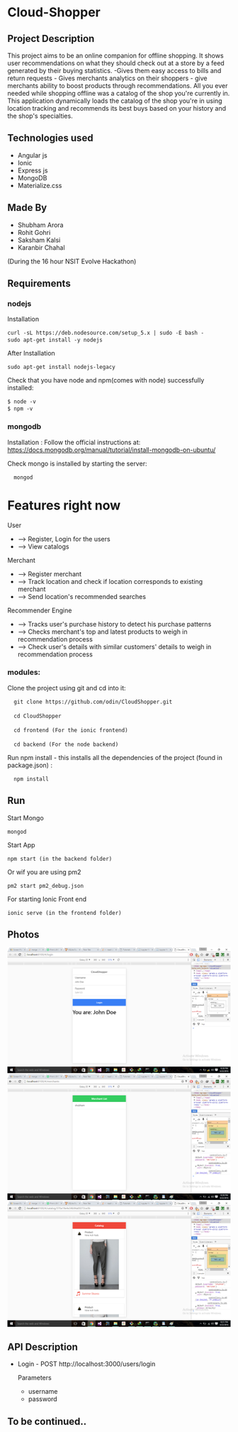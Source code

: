 # Cloud-Shopper
## Project Description
This project aims to be an online companion for offline shopping. It shows user recommendations on what they should check out at a store by a feed generated by their buying statistics. -Gives them easy access to bills and return requests - Gives merchants analytics on their shoppers - give merchants ability to boost products through recommendations. All you ever needed while shopping offline was a catalog of the shop you're currently in. This application dynamically loads the catalog of the shop you're in using location tracking and recommends its best buys based on your history and the shop's specialties.

## Technologies used
* Angular js
*  Ionic
*  Express js
*  MongoDB
*  Materialize.css

## Made By

* Shubham Arora
* Rohit Gohri
* Saksham Kalsi
* Karanbir Chahal

(During the 16 hour NSIT Evolve Hackathon)

## Requirements

### nodejs
  Installation

    curl -sL https://deb.nodesource.com/setup_5.x | sudo -E bash -
    sudo apt-get install -y nodejs

  After Installation

    sudo apt-get install nodejs-legacy

  Check that you have node and npm(comes with node) successfully installed:

    $ node -v
    $ npm -v

### mongodb
  Installation :
  Follow the official instructions at:
    https://docs.mongodb.org/manual/tutorial/install-mongodb-on-ubuntu/

  Check mongo is installed by starting the server:

      mongod


# Features right now

User
* --> Register, Login for the users
* --> View catalogs

Merchant
* --> Register merchant
* --> Track location and check if location corresponds to existing merchant
* --> Send location's recommended searches

Recommender Engine
* --> Tracks user's purchase history to detect his purchase patterns
* --> Checks merchant's top and latest products to weigh in recommendation process
* --> Check user's details with similar customers' details to weigh in recommendation process

### modules:

  Clone the project using git and cd into it:

      git clone https://github.com/odin/CloudShopper.git

      cd CloudShopper

      cd frontend (For the ionic frontend)

      cd backend (For the node backend)

  Run npm install - this installs all the dependencies of the project (found in package.json) :

      npm install

## Run

  Start Mongo

    mongod

  Start App

    npm start (in the backend folder)

  Or wif you are using pm2

    pm2 start pm2_debug.json

  For starting Ionic Front end

    ionic serve (in the frontend folder)


## Photos
![alt tag](Screenshots/login.png)
![alt tag](Screenshots/merchants.png)
![alt tag](Screenshots/catalog.png)


## API Description
* Login - POST
        http://localhost:3000/users/login

    Parameters
    * username
    * password

## To be continued..
